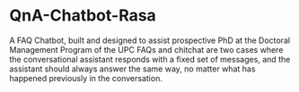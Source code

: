 # QnA-Chatbot-Rasa
A FAQ Chatbot, built and designed to assist prospective PhD at the Doctoral Management Program of the UPC
FAQs and chitchat are two cases where the conversational assistant responds with a fixed set of messages, and the assistant should always answer the same way, no matter what has happened previously in the conversation.
